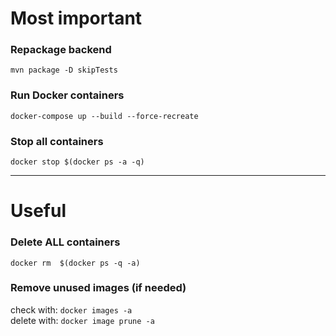 # Most important 
### Repackage backend
`mvn package -D skipTests`

### Run Docker containers
`docker-compose up --build --force-recreate`

### Stop all containers
`docker stop $(docker ps -a -q)`

---
# Useful

### Delete ALL containers
`docker rm  $(docker ps -q -a)`

### Remove unused images (if needed)
check with: `docker images -a`\
delete with: `docker image prune -a`
